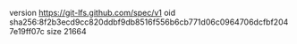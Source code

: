 version https://git-lfs.github.com/spec/v1
oid sha256:8f2b3ecd9cc820ddbf9db8516f556b6cb771d06c0964706dcfbf2047e19ff07c
size 21664
